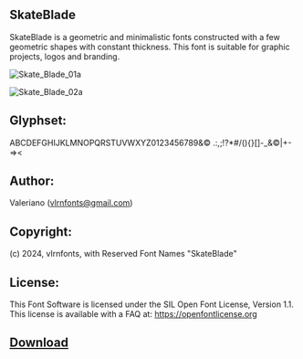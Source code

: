 ## SkateBlade

SkateBlade is a geometric and minimalistic fonts constructed with a few geometric shapes with constant thickness. This font is suitable for graphic projects, logos and branding.

![Skate_Blade_01a](https://github.com/vlrnfonts/fonts/assets/160312338/40c284a3-26d7-4861-8fec-e3ca88f393ac)


![Skate_Blade_02a](https://github.com/vlrnfonts/fonts/assets/160312338/9027d555-b74f-4e73-97a4-0e552ac5e210)

## Glyphset:
ABCDEFGHIJKLMNOPQRSTUVWXYZ0123456789&© .:,;!?*#/\(){}[]-_&©|+-=><

## Author:
Valeriano (vlrnfonts@gmail.com)

## Copyright:
(c) 2024, vlrnfonts, with Reserved Font Names "SkateBlade"

## License:
This Font Software is licensed under the SIL Open Font License, Version 1.1. This license is available with a FAQ at:
https://openfontlicense.org

## [Download](https://github.com/vlrnfonts/fonts/blob/main/skateblade/SkateBlade-Regular.otf)
